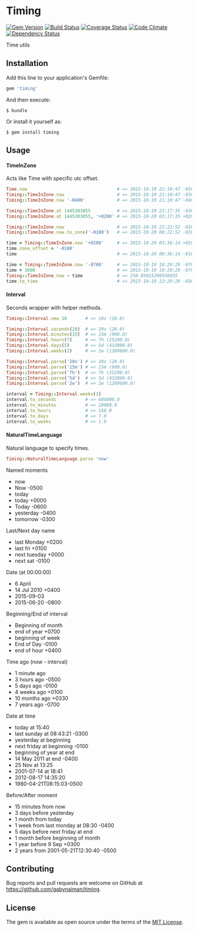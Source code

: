 # Timing

[![Gem Version](https://badge.fury.io/rb/timing.png)](https://rubygems.org/gems/timing)
[![Build Status](https://travis-ci.org/gabynaiman/timing.png?branch=master)](https://travis-ci.org/gabynaiman/timing)
[![Coverage Status](https://coveralls.io/repos/gabynaiman/timing/badge.png?branch=master)](https://coveralls.io/r/gabynaiman/timing?branch=master)
[![Code Climate](https://codeclimate.com/github/gabynaiman/timing.png)](https://codeclimate.com/github/gabynaiman/timing)
[![Dependency Status](https://gemnasium.com/gabynaiman/timing.png)](https://gemnasium.com/gabynaiman/timing)

Time utils

## Installation

Add this line to your application's Gemfile:

```ruby
gem 'timing'
```

And then execute:

    $ bundle

Or install it yourself as:

    $ gem install timing

## Usage

#### TimeInZone

Acts like Time with specific utc offset.

```ruby
Time.now                                  # => 2015-10-19 22:10:47 -0300
Timing::TimeInZone.now                    # => 2015-10-19 22:10:47 -0300
Timing::TimeInZone.now '-0400'            # => 2015-10-19 21:10:47 -0400

Timing::TimeInZone.at 1445303855          # => 2015-10-19 22:17:35 -0300
Timing::TimeInZone.at 1445303855, '+0200' # => 2015-10-20 03:17:35 +0200

Timing::TimeInZone.now                    # => 2015-10-19 22:22:52 -0300
Timing::TimeInZone.now.to_zone('-0100')   # => 2015-10-20 00:22:52 -0100

time = Timing::TimeInZone.now '+0200'     # => 2015-10-20 03:36:14 +0200
time.zone_offset = '-0100'
time                                      # => 2015-10-20 00:36:14 -0100

time = Timing::TimeInZone.now '-0700'     # => 2015-10-19 18:29:29 -0700
time + 3600                               # => 2015-10-19 19:29:29 -0700
Timing::TimeInZone.now - time             # => 250.85015296936035
time.to_time                              # => 2015-10-19 22:29:29 -0300
```


#### Interval

Seconds wrapper with helper methods.

```ruby
Timing::Interval.new 10       # => 10s (10.0)

Timing::Interval.seconds(20)  # => 20s (20.0)
Timing::Interval.minutes(15)  # => 15m (900.0)
Timing::Interval.hours(7)     # => 7h (25200.0)
Timing::Interval.days(5)      # => 5d (432000.0)
Timing::Interval.weeks(2)     # => 2w (1209600.0)

Timing::Interval.parse('20s') # => 20s (20.0)
Timing::Interval.parse('15m') # => 15m (900.0)
Timing::Interval.parse('7h')  # => 7h (25200.0)
Timing::Interval.parse('5d')  # => 5d (432000.0)
Timing::Interval.parse('2w')  # => 2w (1209600.0)

interval = Timing::Interval.weeks(1)
interval.to_seconds           # => 604800.0
interval.to_minutes           # => 10080.0
interval.to_hours             # => 168.0
interval.to_days              # => 7.0
interval.to_weeks             # => 1.0
```


#### NaturalTimeLanguage

Natural language to specify times.

```ruby
Timing::NaturalTimeLanguage.parse 'now'
```

Named moments
- now
- Now -0500
- today
- today +0000
- Today -0600
- yesterday -0400
- tomorrow -0300

Last/Next day name
- last Monday +0200
- last fri +0100
- next tuesday +0000
- next sat -0100

Date (at 00:00:00)
- 6 April
- 14 Jul 2010 +0400
- 2015-09-03
- 2015-06-20 -0800
    
Beginning/End of interval
- Beginning of month
- end of year +0700
- beginning of week
- End of Day -0100
- end of hour +0400

Time ago (now - interval)
- 1 minute ago
- 3 hours ago -0500
- 5 days ago -0100
- 4 weeks ago +0100
- 10 months ago +0330
- 7 years ago -0700

Date at time
- today at 15:40
- last sunday at 08:43:21 -0300
- yesterday at beginning
- next friday at beginning -0100
- beginning of year at end
- 14 May 2011 at end -0400
- 25 Nov at 13:25
- 2001-07-14 at 18:41
- 2012-08-17 14:35:20
- 1980-04-21T08:15:03-0500

Before/After moment
- 15 minutes from now
- 3 days before yesterday
- 1 month from today
- 1 week from last monday at 08:30 -0400
- 5 days before next friday at end
- 1 month before beginning of month
- 1 year before 9 Sep +0300
- 2 years from 2001-05-21T12:30:40 -0500

## Contributing

Bug reports and pull requests are welcome on GitHub at https://github.com/gabynaiman/timing.


## License

The gem is available as open source under the terms of the [MIT License](http://opensource.org/licenses/MIT).

